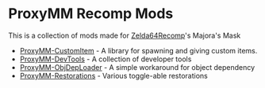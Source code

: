# ProxyMM Recomp Mods
This is a collection of mods made for [Zelda64Recomp](https://github.com/Zelda64Recomp/Zelda64Recomp)'s Majora's Mask

- [ProxyMM-CustomItem](https://thunderstore.io/c/zelda-64-recompiled/p/ProxyMM/CustomItem/) - A library for spawning and giving custom items.
- [ProxyMM-DevTools](https://thunderstore.io/c/zelda-64-recompiled/p/ProxyMM/DevTools/) - A collection of developer tools
- [ProxyMM-ObjDepLoader](https://thunderstore.io/c/zelda-64-recompiled/p/ProxyMM/ObjDepLoader/) - A simple workaround for object dependency 
- [ProxyMM-Restorations](https://thunderstore.io/c/zelda-64-recompiled/p/ProxyMM/Restorations/) - Various toggle-able restorations
